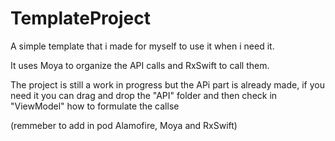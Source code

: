 # TemplateProject

A simple template that i made for myself to use it when i need it.

It uses Moya to organize the API calls and RxSwift to call them.

The project is still a work in progress but the APi part is already made, if you need it you can drag and drop the "API" folder and then check in "ViewModel" how to formulate the callse

(remmeber to add in pod Alamofire, Moya and RxSwift)
